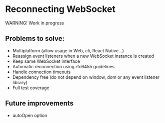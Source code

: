 # Reconnecting WebSocket

WARNING! Work in progress

## Problems to solve:

- Multiplatform (allow usage in Web, cli, React Native...)
- Reassign event listeners when a new WebSocket instance is created
- Keep same WebSocket interface
- Automatic reconnection using rfc6455 guidelines
- Handle connection timeouts
- Dependency free (do not depend on window, dom or any event listener library)
- Full test coverage

## Future improvements

- autoOpen option
